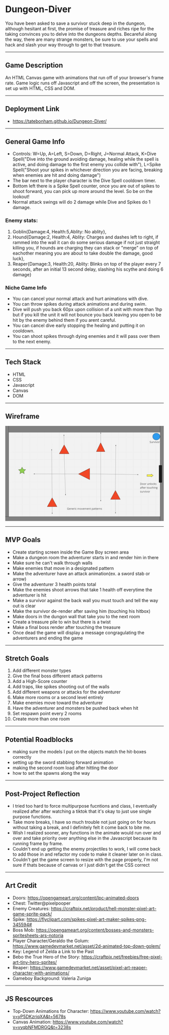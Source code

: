 # Dungeon-Diver

You have been asked to save a survivor stuck deep in the dungeon, although hesitant at first, the promise of treasure and riches ripe for the taking convinces you to delve into the dungeons depths. Becareful along the way, there are many strange monsters, be sure to use your spells and hack and slash your way through to get to that treasure.

---

## Game Description

An HTML Canvas game with animations that run off of your browser's frame rate. Game logic runs off Javascript and off the screen, the presentation is set up with HTML, CSS and DOM.

---

## Deployment Link

- https://tatebonham.github.io/Dungeon-Diver/

---

## General Game Info

- Controls: W=Up, A=Left, S=Down, D=Right, J=Normal Attack, K=Dive Spell("Dive into the ground avoiding damage, healing while the spell is active, and doing damage to the first enemy you collide with"), L=Spike Spell("Shoot your spikes in whichever direction you are facing, breaking when enemies are hit and doing damage")
- The bar next to the player character is the Dive Spell cooldown timer.
- Bottom left there is a Spike Spell counter, once you are out of spikes to shoot forward, you can pick up more around the level. So be on the lookout!
- Normal attack swings will do 2 damage while Dive and Spikes do 1 damage.

### Enemy stats:

1. Goblin{Damage:4, Health:5,Ablity: No ablity},
2. Hound{Damage:2, Health:4, Ablity: Charges and dashes left to right, if rammed into the wall it can do some serious damage if not just straight killing you,
   if hounds are charging they can stack or "merge" on top of eachother meaning you are about to take double the damage, good luck},
3. Reaper{Damage:3, Health:20, Ablity: Blinks on top of the player every 7 seconds, after an initial 13 second delay, slashing his scythe and doing 6 damage}

### Niche Game Info

- You can cancel your normal attack and hurt animations with dive.
- You can throw spikes during attack animations and during swim.
- Dive will push you back 60px upon collision of a unit with more than 1hp but if you kill the unit it will not bounce you back leaving you
  open to be hit by the enemy behind them if you arent careful.
- You can cancel dive early stopping the healing and putting it on cooldown.
- You can shoot spikes through dying enemies and it will pass over them to the next enemy.

---

## Tech Stack

- HTML
- CSS
- Javascript
- Canvas
- DOM

---

## Wireframe

![Wireframe](./images/dungeon.JPG)

---

## MVP Goals

- Create starting screen inside the Game Boy screen area
- Make a dungeon room the adventurer starts in and render him in there
- Make sure he can't walk through walls
- Make enemies that move in a designated pattern
- Make the adventurer have an attack animation(ex. a sword stab or arrow)
- Give the adventurer 3 health points total
- Make the enemies shoot arrows that take 1 health off everytime the adventurer is hit
- Make a survivor against the back wall you must touch and tell the way out is clear
- Make the survivor de-render after saving him (touching his hitbox)
- Make doors in the dungon wall that take you to the next room
- Create a treasure pile to win but there is a twist
- Make a final boss render after touching the treasure
- Once dead the game will display a message congragulating the adventurers and ending the game

---

## Stretch Goals

1. Add different monster types
2. Give the final boss different attack patterns
3. Add a High-Score counter
4. Add traps, like spikes shooting out of the walls
5. Add different weapons or attacks for the adventurer
6. Make more rooms or a second level entirely
7. Make enemies move toward the adventurer
8. Have the adventurer and monsters be pushed back when hit
9. Set respawn point every 2 rooms
10. Create more than one room

---

## Potential Roadblocks

- making sure the models I put on the objects match the hit-boxes correctly
- setting up the sword stabbing forward animation
- making the second room load after hitting the door
- how to set the spawns along the way

---

## Post-Project Reflection

- I tried too hard to force multipurpose fucntions and class, I eventually realized after after watching a tiktok that it's okay to just use single purpose functions.
- Take more breaks, I have so much trouble not just going on for hours without taking a break, and I definitely felt it come back to bite me.
- Wish I realized sooner, any functions in the animate would run over and over and take priority over anything else in the Javascript because its running frame by frame.
- Couldn't end up getting the enemy projectiles to work, I will come back to add those in and refactor my code to make it cleaner later on in class.
- Couldn't get the game screen to resize with the page properly, I'm not sure if thats because of canvas or I just didn't get the CSS correct

---

## Art Credit

- Doors: https://opengameart.org/content/lpc-animated-doors
- Chest: Twitter@pixelpooper
- Enemy Creatures: https://craftpix.net/product/hell-monster-pixel-art-game-sprite-pack/
- Spike: https://flyclipart.com/spikes-pixel-art-maker-spikes-png-345594#
- Boss Mob: https://opengameart.org/content/bosses-and-monsters-spritesheets-ars-notoria
- Player Character/Geraldo the Golum: https://www.gamedevmarket.net/asset/2d-animated-top-down-golem/
- Key: Legend of Zelda a Link to the Past
- Bebo the True Hero of the Story: https://craftpix.net/freebies/free-pixel-art-tiny-hero-sprites/
- Reaper: https://www.gamedevmarket.net/asset/pixel-art-reaper-character-with-animations/
- Gameboy Background: Valeria Zuniga

---

## JS Rescources

- Top-Down Animations for Character: https://www.youtube.com/watch?v=yP5DKzriqXA&t=5678s
- Canvas Animation: https://www.youtube.com/watch?v=vyqbNFMDRGQ&t=3238s
